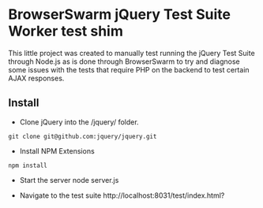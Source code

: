 # BrowserSwarm jQuery Test Suite Worker test shim

This little project was created to manually test running the 
jQuery Test Suite through Node.js as is done through BrowserSwarm
to try and diagnose some issues with the tests that require 
PHP on the backend to test certain AJAX responses.

## Install

* Clone jQuery into the /jquery/ folder.

```
git clone git@github.com:jquery/jquery.git
```

* Install NPM Extensions
``` 
npm install
```

* Start the server
node server.js

* Navigate to the test suite
http://localhost:8031/test/index.html?
